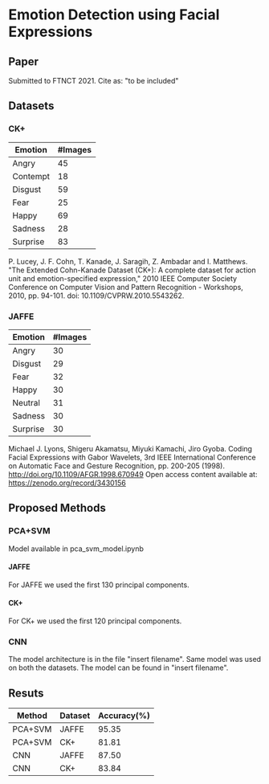 # Emotion Detection using Facial Expressions

## Paper
Submitted to FTNCT 2021.
Cite as:
"to be included"

## Datasets
### CK+
| Emotion  | #Images |
|----------|---------|
| Angry    | 45      |
| Contempt | 18      |
| Disgust  | 59      |
| Fear     | 25      |
| Happy    | 69      |
| Sadness  | 28      |
| Surprise | 83      |


P. Lucey, J. F. Cohn, T. Kanade, J. Saragih, Z. Ambadar and I. Matthews.
"The Extended Cohn-Kanade Dataset (CK+): A complete dataset for action unit and emotion-specified expression," 2010 IEEE Computer Society Conference on Computer Vision and Pattern Recognition - Workshops, 2010, pp. 94-101.
doi: 10.1109/CVPRW.2010.5543262.

### JAFFE
| Emotion  | #Images |
|----------|---------|
| Angry    | 30      |
| Disgust  | 29      |
| Fear     | 32      |
| Happy    | 30      |
| Neutral  | 31      |
| Sadness  | 30      |
| Surprise | 30      |

Michael J. Lyons, Shigeru Akamatsu, Miyuki Kamachi, Jiro Gyoba.
Coding Facial Expressions with Gabor Wavelets, 3rd IEEE International Conference on Automatic Face and Gesture Recognition, pp. 200-205 (1998).
http://doi.org/10.1109/AFGR.1998.670949
Open access content available at: https://zenodo.org/record/3430156

## Proposed Methods
### PCA+SVM
Model available in pca_svm_model.ipynb
#### JAFFE
For JAFFE we used the first 130 principal components.
#### CK+
For CK+ we used the first 120 principal components.
### CNN
The model architecture is in the file "insert filename". Same model was used on both the datasets.
The model can be found in "insert filename".
  
## Resuts
| Method  | Dataset | Accuracy(%) |
|---------|---------|-------------|
 | PCA+SVM | JAFFE   | 95.35       |
 | PCA+SVM | CK+     | 81.81       |
 | CNN     | JAFFE   | 87.50       |
 | CNN     | CK+     | 83.84       |
